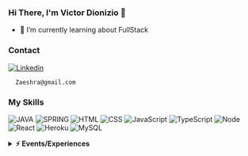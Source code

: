 ### Hi There, I'm Victor Dionizio 👋
- 🌱 I’m currently learning about FullStack



### Contact

  
[![Linkedin](https://img.shields.io/badge/LinkedIn-0077B5?style=for-the-badge&logo=linkedin&logoColor=white)](https://www.linkedin.com/in/victor-dionizio-a0b08920b/)  
```
  Zaeshra@gmail.com
```

### My Skills

<div style="display: inline_block">

 ![JAVA](https://img.shields.io/badge/Java-ED8B00?style=for-the-badge&logo=java&logoColor=white)
 ![SPRING](https://img.shields.io/badge/Spring-6DB33F?style=for-the-badge&logo=spring&logoColor=white)
 ![HTML](https://img.shields.io/badge/HTML-239120?style=for-the-badge&logo=html5&logoColor=white)
 ![CSS](https://img.shields.io/badge/CSS-239120?&style=for-the-badge&logo=css3&logoColor=white)
 ![JavaScript](https://img.shields.io/badge/JavaScript-F7DF1E?style=for-the-badge&logo=javascript&logoColor=black)
 ![TypeScript](https://img.shields.io/badge/TypeScript-007ACC?style=for-the-badge&logo=typescript&logoColor=white)
 ![Node](https://img.shields.io/badge/Node.js-43853D?style=for-the-badge&logo=node.js&logoColor=white)
 ![React](https://img.shields.io/badge/React-20232A?style=for-the-badge&logo=react&logoColor=61DAFB)
 ![Heroku](https://img.shields.io/badge/Heroku-430098?style=for-the-badge&logo=heroku&logoColor=white)
 ![MySQL](https://img.shields.io/badge/MySQL-00000F?style=for-the-badge&logo=mysql&logoColor=white)
</div>

<details>
  <summary><b>⚡ Events/Experiences</b></summary>
  <table align="center">
    <thead align="center">
      <tr>
        <th>Icon</th>
        <th>Name</th>
        <th>Company</th>
        <th>Date</th>
        <th>Learned</th>
      </tr>
    </thead>
    <tbody align="center">
      <tr>
        <td>
          <img src="https://github.com/devsuperior.png" width="25px" style="vertical-align: middle;" />
        </td>
        <td><a href="https://treinadev.com.br/" target="_blank">Semana Spring/React</a></td>
        <td>Dev Superior</td>
        <td>2022</td>
        <td>
          Java,<br/>
          React,<br/>
          Spring,<br/>
          Heroku.
        </td>
      </td>
    </tbody>
  </table>
</details>





<!--
**VictorDSLima/AboutMe** is a ✨ _special_ ✨ repository because its `README.md` (this file) appears on your GitHub profile.
Here are some ideas to get you started:
- 🔭 I’m currently working on ...
- 🌱 I’m currently learning ...
- 👯 I’m looking to collaborate on ...
- 🤔 I’m looking for help with ...
- 💬 Ask me about ...
- 📫 How to reach me: ...
- 😄 Pronouns: ...
- ⚡ Fun fact: ...
-->